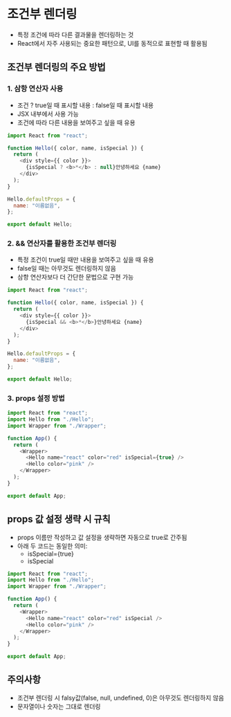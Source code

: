 # 조건부 렌더링

- 특정 조건에 따라 다른 결과물을 렌더링하는 것
- React에서 자주 사용되는 중요한 패턴으로, UI를 동적으로 표현할 때 활용됨

## 조건부 렌더링의 주요 방법

### 1. 삼항 연산자 사용

- 조건 ? true일 때 표시할 내용 : false일 때 표시할 내용
- JSX 내부에서 사용 가능
- 조건에 따라 다른 내용을 보여주고 싶을 때 유용

```js
import React from "react";

function Hello({ color, name, isSpecial }) {
  return (
    <div style={{ color }}>
      {isSpecial ? <b>*</b> : null}안녕하세요 {name}
    </div>
  );
}

Hello.defaultProps = {
  name: "이름없음",
};

export default Hello;
```

### 2. && 연산자를 활용한 조건부 렌더링

- 특정 조건이 true일 때만 내용을 보여주고 싶을 때 유용
- false일 때는 아무것도 렌더링하지 않음
- 삼항 연산자보다 더 간단한 문법으로 구현 가능

```js
import React from "react";

function Hello({ color, name, isSpecial }) {
  return (
    <div style={{ color }}>
      {isSpecial && <b>*</b>}안녕하세요 {name}
    </div>
  );
}

Hello.defaultProps = {
  name: "이름없음",
};

export default Hello;
```

### 3. props 설정 방법

```js
import React from "react";
import Hello from "./Hello";
import Wrapper from "./Wrapper";

function App() {
  return (
    <Wrapper>
      <Hello name="react" color="red" isSpecial={true} />
      <Hello color="pink" />
    </Wrapper>
  );
}

export default App;
```

## props 값 설정 생략 시 규칙

- props 이름만 작성하고 값 설정을 생략하면 자동으로 true로 간주됨
- 아래 두 코드는 동일한 의미:
  - isSpecial={true}
  - isSpecial

```js
import React from "react";
import Hello from "./Hello";
import Wrapper from "./Wrapper";

function App() {
  return (
    <Wrapper>
      <Hello name="react" color="red" isSpecial />
      <Hello color="pink" />
    </Wrapper>
  );
}

export default App;
```

## 주의사항

- 조건부 렌더링 시 falsy값(false, null, undefined, 0)은 아무것도 렌더링하지 않음
- 문자열이나 숫자는 그대로 렌더링
